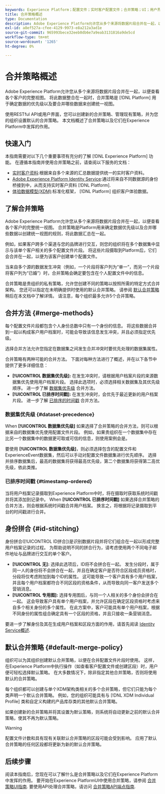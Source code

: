 ```yaml
---
keywords: Experience Platform；配置文件；实时客户配置文件；合并策略；UI；用户界面；按时间戳排序；数据集优先级
title: 合并策略概述
type: Documentation
description: Adobe Experience Platform允许您从多个来源将数据片段合并在一起，以便查看各个客户的完整视图。 合并策略是Platform用来确定数据优先级以及合并哪些数据以创建统一视图的规则，将这些数据整合在一起。
exl-id: a8ef527a-cfee-4129-9973-e8a212a3ad1e
source-git-commit: 965993bece32eeb0db6e7a9eab3131816a9de5cd
workflow-type: tm+mt
source-wordcount: '1265'
ht-degree: 0%

---
```


# 合并策略概述

Adobe Experience Platform允许您从多个来源将数据片段合并在一起，以便查看各个客户的完整视图。 将此数据整合在一起时，合并策略是 [!DNL Platform] 用于确定数据的优先级以及要合并哪些数据来创建统一视图。

使用RESTful API或用户界面，您可以创建新的合并策略、管理现有策略，并为您的组织设置默认的合并策略。 本文档概述了合并策略以及它们在Experience Platform中发挥的作用。

## 快速入门

本指南需要对以下几个重要事项有充分的了解 [!DNL Experience Platform] 功能。 在遵循本指南并使用合并策略之前，请查阅以下服务的文档：

* [实时客户资料](../home.md):根据来自多个来源的汇总数据提供统一的实时客户资料。
* [Adobe Experience Platform Identity Service](../../identity-service/home.md):通过将来自不同数据源的身份桥接到中，从而支持实时客户资料 [!DNL Platform].
* [体验数据模型(XDM)](../../xdm/home.md):标准化框架， [!DNL Platform] 组织客户体验数据。

## 了解合并策略

Adobe Experience Platform允许您从多个来源将数据片段合并在一起，以便查看各个客户的完整统一视图。 合并策略是Platform用来确定数据优先级以及合并哪些数据以创建统一视图的规则，将此数据汇总在一起。

例如，如果客户跨多个渠道与您的品牌进行交互，则您的组织将在多个数据集中显示与该单个客户相关的多个配置文件片段。 将这些片段摄取到Platform后，它们会合并在一起，以便为该客户创建单个配置文件。

当来自多个源的数据发生冲突（例如，一个片段将客户列为“单一”，而另一个片段将客户列为“已婚”）时，合并策略会确定要包含在个人配置文件中的信息。

合并策略是贵组织的私有策略，允许您创建不同的策略以按照所需的特定方式合并架构。 您还可以指定在未明确提供时使用的默认合并策略。 请参阅 [默认合并策略](#default-merge-policy) 稍后在本文档中了解详情。 请注意，每个组织最多允许5个合并策略。

## 合并方法 {#merge-methods}

每个配置文件片段都包含个人身份总数中只有一个身份的信息。 将这些数据合并到一起以构成客户用户档案时，可能会导致该信息发生冲突，并且必须指定优先级。

选择合并方法允许您指定在数据集之间发生合并冲突时要优先处理的数据集属性。

合并策略有两种可能的合并方法。 下面对每种方法进行了概述，并在以下各节中提供了更多详细信息：

* **[!UICONTROL 数据集优先级]:** 在发生冲突时，请根据用户档案片段的来源数据集优先使用用户档案片段。 选择此选项时，必须选择相关数据集及其优先级顺序。 进一步了解 [数据集优先级](#dataset-precedence) 合并方法。
* **[!UICONTROL 已排序时间戳]:** 在发生冲突时，会优先于最近更新的用户档案片段。 进一步了解 [已排序的时间戳](#timestamp-ordered) 合并方法。

### 数据集优先级 {#dataset-precedence}

When **[!UICONTROL 数据集优先级]** 如果选择了合并策略的合并方法，则可以根据来自的数据集优先使用配置文件片段。 例如，如果贵组织在一个数据集中存在比另一个数据集中的数据更可取或可信的信息，则使用案例会是。

要使用 **[!UICONTROL 数据集优先级]**，则必须选择包含的配置文件和ExperienceEvent数据集，然后可以手动对配置文件数据集进行优先顺序。 选择并排序数据集后，最高的数据集将获得最高优先级，第二个数据集将获得第二高优先级，依此类推。

### 已排序时间戳 {#timestamp-ordered}

当将用户档案记录摄取到Experience Platform中时，将在摄取时获取系统时间戳并将其添加到记录中。 When **[!UICONTROL 已排序时间戳]** 如果选择合并策略的合并方法，则会根据系统时间戳合并用户档案。 换言之，将根据将记录摄取到平台的时间戳进行合并。

## 身份拼合 {#id-stitching}

身份拼合([!UICONTROL ID拼合])是识别数据片段并将它们组合在一起以形成完整用户档案记录的过程。 为帮助说明不同的拼合行为，请考虑使用两个不同电子邮件地址与品牌进行交互的单个客户。

* **[!UICONTROL 无]:** 选择此选项后，ID将不会拼合在一起。 发生分段时，属于同一人的身份将不会拼合在一起，并且在确定客户是否符合区段成员资格时，分段将仅考虑附加到每个ID的属性。 这可能导致一个客户具有多个用户档案，并且每个用户档案都符合不同区段的资格条件，从而导致向同一客户发送多个营销消息。
* **[!UICONTROL 专用图]:** 选择专用图后，与同一个人相关的多个身份会拼合在一起。 这会导致客户具有单个用户档案，并允许区段在确定区段资格时考虑来自多个相关身份的多个属性。 在此方案中，客户可能具有单个用户档案，根据不同身份的属性组合确定具有一个区段的资格，并且只接收一条营销消息。

要进一步了解身份及其在生成用户档案和区段方面的作用，请首先阅读 [Identity Service概述](../../identity-service/home.md).

## 默认合并策略 {#default-merge-policy}

组织可以为其组织创建默认合并策略，以便在合并配置文件片段时使用。 这样，在Experience Platform中执行操作（如查看客户配置文件或创建区段）时，用户便可轻松选择默认策略。 在大多数情况下，除非指定其他合并策略，否则将使用默认的合并策略。

每个组织都可以创建与单个XDM架构类相关的多个合并策略，但它们只能为每个类声明一个默认合并策略。 例如，您的组织可能具有与 [!DNL XDM Individual Profile] 类和自定义构建的产品库存类的其他默认合并策略。

如果创建新的合并策略并将其设置为默认策略，则系统将自动更新之前的默认合并策略，使其不再为默认策略。

>[!WARNING]
>
>配置文件计数和具有现有关联默认合并策略的区段可能会受到影响。 应用了默认合并策略的任何区段都将更新为新的默认合并策略。

## 后续步骤

阅读本指南后，您现在可以了解什么是合并策略以及它们在Experience Platform中发挥的作用。 要开始在Experience PlatformUI中使用合并策略，请参阅 [合并策略UI指南](ui-guide.md). 要使用API处理合并策略，请访问 [合并策略API端点指南](../api/merge-policies.md).
